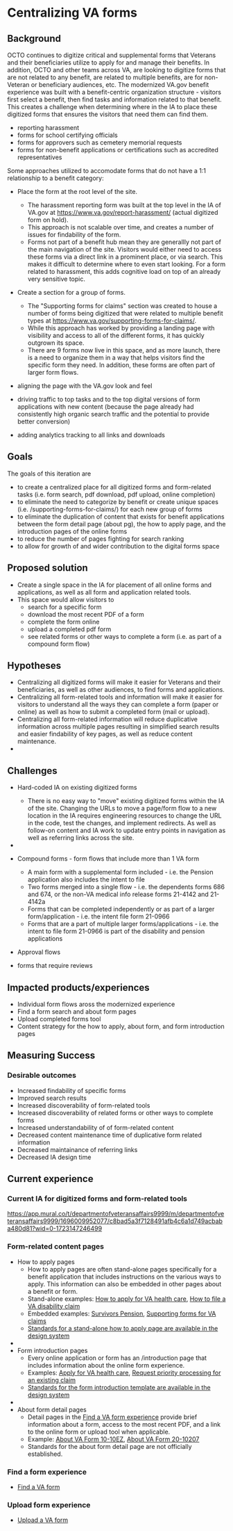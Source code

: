 # Centralizing VA forms

## Background

OCTO continues to digitize critical and supplemental forms that Veterans and their beneficiaries utilize to apply for and manage their benefits.  In addition, OCTO and other teams across VA, are looking to digitize forms that are not related to any benefit, are related to multiple benefits, are for non-Veteran or beneficiary audiences, etc.  The modernized VA.gov benefit experience was built with a benefit-centric organization structure - visitors first select a benefit, then find tasks and information related to that benefit.  This creates a challenge when determining where in the IA to place these digitized forms that ensures the visitors that need them can find them. 
- reporting harassment
- forms for school certifying officials
- forms for approvers such as cemetery memorial requests
- forms for non-benefit applications or certifications such as accredited representatives


Some approaches utilized to accomodate forms that do not have a 1:1 relationship to a benefit category:

- Place the form at the root level of the site.
  - The harassment reporting form was built at the top level in the IA of VA.gov at https://www.va.gov/report-harassment/  (actual digitized form on hold).
  - This approach is not scalable over time, and creates a number of issues for findability of the form.
  - Forms not part of a benefit hub mean they are generallly not part of the main navigation of the site.  Visitors would either need to access these forms via a direct link in a prominent place, or via search. This makes it difficult to determine where to even start looking.  For a form related to harassment, this adds cognitive load on top of an already very sensitive topic. 

- Create a section for a group of forms.
  - The "Supporting forms for claims" section was created to house a number of forms being digitized that were related to multiple benefit types at https://www.va.gov/supporting-forms-for-claims/.
  - While this approach has worked by providing a landing page with visibility and access to all of the different forms, it has quickly outgrown its space.
  - There are 9 forms now live in this space, and as more launch, there is a need to organize them in a way that helps visitors find the specific form they need. In addition, these forms are often part of larger form flows.


- aligning the page with the VA.gov look and feel
- driving traffic to top tasks and to the top digital versions of form applications with new content (because the page already had consistently high organic search traffic and the potential to provide better conversion)
- adding analytics tracking to all links and downloads

                    

## Goals

The goals of this iteration are
- to create a centralized place for all digitized forms and form-related tasks (i.e. form search, pdf download, pdf upload, online completion)
- to eliminate the need to categorize by benefit or create unique spaces (i.e. /supporting-forms-for-claims/) for each new group of forms
- to eliminate the duplication of content that exists for benefit applications between the form detail page (about pg), the how to apply page, and the introduction pages of the online forms
- to reduce the number of pages fighting for search ranking 
- to allow for growth of and wider contribution to the digital forms space

## Proposed solution

- Create a single space in the IA for placement of all online forms and applications, as well as all form and application related tools.
- This space would allow visitors to 
  - search for a specific form
  - download the most recent PDF of a form
  - complete the form online
  - upload a completed pdf form
  - see related forms or other ways to complete a form (i.e. as part of a compound form flow)


## Hypotheses

- Centralizing all digitized forms will make it easier for Veterans and their beneficiaries, as well as other audiences, to find forms and applications.
- Centralizing all form-related tools and information will make it easier for visitors to understand all the ways they can complete a form (paper or online) as well as how to submit a completed form (mail or upload).
- Centralizing all form-related information will reduce duplicative information across multiple pages resulting in simplified search results and easier findability of key pages, as well as reduce content maintenance.
- 



## Challenges

- Hard-coded IA on existing digitized forms
  - There is no easy way to "move" existing digitized forms within the IA of the site.  Changing the URLs to move a page/form flow to a new location in the IA requires engineering resources to change the URL in the code, test the changes, and implement redirects.  As well as follow-on content and IA work to update entry points in navigation as well as referring links across the site.
-
- Compound forms - form flows that include more than 1 VA form
  - A main form with a supplemental form included - i.e. the Pension application also includes the intent to file
  - Two forms merged into a single flow - i.e. the dependents forms 686 and 674, or the non-VA medical info release forms 21-4142 and 21-4142a
  - Forms that can be completed independently or as part of a larger form/application - i.e. the intent file form 21-0966
  - Forms that are a part of multiple larger forms/applications - i.e. the intent to file form 21-0966 is part of the disability and pension applications

-  Approval flows
  -  forms that require reviews


## Impacted products/experiences

- Individual form flows aross the modernized experience
- Find a form search and about form pages
- Upload completed forms tool
- Content strategy for the how to apply, about form, and form introduction pages

## Measuring Success

### Desirable outcomes
- Increased findability of specific forms
- Improved search results
- Increased discoverability of form-related tools
- Increased discoverability of related forms or other ways to complete forms
- Increased understandability of of form-related content 
- Decreased content maintenance time of duplicative form related information
- Decreased maintainance of referring links
- Decreased IA design time 


## Current experience

### Current IA for digitized forms and form-related tools

https://app.mural.co/t/departmentofveteransaffairs9999/m/departmentofveteransaffairs9999/1696009952077/c8bad5a3f7128491afb4c6a1d749acbaba480d81?wid=0-1723147246499

### Form-related content pages

- How to apply pages
  - How to apply pages are often stand-alone pages specifically for a benefit application that includes instructions on the various ways to apply.  This information can also be embedded in other pages about a benefit or form. 
  - Stand-alone examples: [How to apply for VA health care](www.va.gov/health-care/how-to-apply/), [How to file a VA disability claim](https://www.va.gov/disability/how-to-file-claim/)
  - Embedded examples: [Survivors Pension](https://www.va.gov/family-and-caregiver-benefits/survivor-compensation/survivors-pension/), [Supporting forms for VA claims](https://www.va.gov/supporting-forms-for-claims/)
  - [Standards for a stand-alone how to apply page are available in the design system](https://design.va.gov/templates/forms/how-to-apply)
-
- Form introduction pages
  - Every online application or form has an /introduction page that includes information about the online form experience.
  - Examples: [Apply for VA health care](www.va.gov/health-care/apply-for-health-care-form-10-10ez/), [Request priority processing for an existing claim](https://www.va.gov/supporting-forms-for-claims/request-priority-processing-form-20-10207/introduction)
  - [Standards for the form introduction template are available in the design system](https://design.va.gov/templates/forms/introduction)
-
- About form detail pages
  - Detail pages in the [Find a VA form experience](https://www.va.gov/find-forms/) provide brief information about a form, access to the most recent PDF, and a link to the online form or upload tool when applicable.
  - Example: [About VA Form 10-10EZ](www.va.gov/find-forms/about-form-10-10ez/), [About VA Form 20-10207](https://www.va.gov/find-forms/about-form-20-10207/)
  - Standards for the about form detail page are not officially established.

      
### Find a form experience 

- [Find a VA form](www.va.gov/find-a-form/)


### Upload form experience

- [Upload a VA form](https://www.va.gov/find-forms/upload/)

